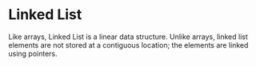 # Linked List
Like arrays, Linked List is a linear data structure. Unlike arrays, linked list elements are not stored at a contiguous location; the elements are linked using pointers.
